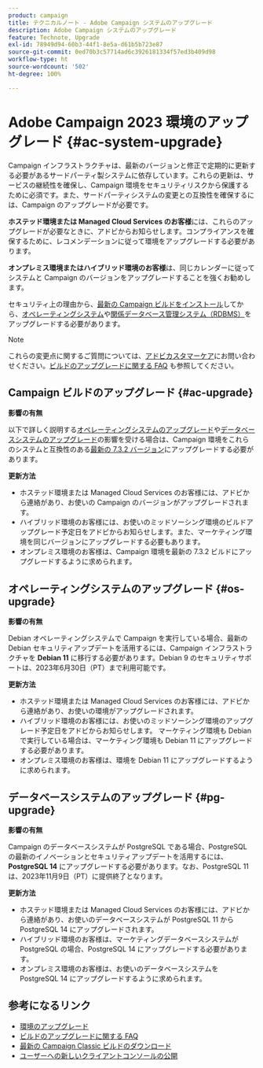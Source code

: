 ```yaml
---
product: campaign
title: テクニカルノート - Adobe Campaign システムのアップグレード
description: Adobe Campaign システムのアップグレード
feature: Technote, Upgrade
exl-id: 78949d94-60b3-44f1-8e5a-d61b5b723e87
source-git-commit: 0ed70b3c57714ad6c3926181334f57ed3b409d98
workflow-type: ht
source-wordcount: '502'
ht-degree: 100%

---
```


# Adobe Campaign 2023 環境のアップグレード {#ac-system-upgrade}

Campaign インフラストラクチャは、最新のバージョンと修正で定期的に更新する必要があるサードパーティ製システムに依存しています。これらの更新は、サービスの継続性を確保し、Campaign 環境をセキュリティリスクから保護するために必須です。また、サードパーティシステムの変更との互換性を確保するには、Campaign のアップグレードが必要です。

**ホステッド環境または Managed Cloud Services のお客様**&#x200B;には、これらのアップグレードが必要なときに、アドビからお知らせします。コンプライアンスを確保するために、レコメンデーションに従って環境をアップグレードする必要があります。

**オンプレミス環境またはハイブリッド環境のお客様**&#x200B;は、同じカレンダーに従ってシステムと Campaign のバージョンをアップグレードすることを強くお勧めします。

セキュリティ上の理由から、[最新の Campaign ビルドをインストール](#ac-upgrade)してから、[オペレーティングシステム](#os-upgrade)や[関係データベース管理システム（RDBMS）](#pg-upgrade)をアップグレードする必要があります。

>[!NOTE]
>
>これらの変更点に関するご質問については、[アドビカスタマーケア](https://helpx.adobe.com/jp/enterprise/using/support-for-experience-cloud.html)にお問い合わせください。[ビルドのアップグレードに関する FAQ](../../platform/using/faq-build-upgrade.md) も参照してください。
>

## Campaign ビルドのアップグレード {#ac-upgrade}

**影響の有無**

以下で詳しく説明する[オペレーティングシステムのアップグレード](#os-upgrade)や[データベースシステムのアップグレード](#pg-upgrade)の影響を受ける場合は、Campaign 環境をこれらのシステムと互換性のある[最新の 7.3.2 バージョン](../../rn/using/latest-release.md#release-7-3-2)にアップグレードする必要があります。

**更新方法**

* ホステッド環境または Managed Cloud Services のお客様には、アドビから連絡があり、お使いの Campaign のバージョンがアップグレードされます。
* ハイブリッド環境のお客様には、お使いのミッドソーシング環境のビルドアップグレード予定日をアドビからお知らせします。また、マーケティング環境を同じバージョンにアップグレードする必要もあります。
* オンプレミス環境のお客様は、Campaign 環境を最新の 7.3.2 ビルドにアップグレードするように求められます。


## オペレーティングシステムのアップグレード {#os-upgrade}

**影響の有無**

Debian オペレーティングシステムで Campaign を実行している場合、最新の Debian セキュリティアップデートを活用するには、Campaign インフラストラクチャを **Debian 11** に移行する必要があります。Debian 9 のセキュリティサポートは、2023年6月30日（PT）まで利用可能です。

**更新方法**

* ホステッド環境または Managed Cloud Services のお客様には、アドビから連絡があり、お使いの環境がアップグレードされます。
* ハイブリッド環境のお客様には、お使いのミッドソーシング環境のアップグレード予定日をアドビからお知らせします。 マーケティング環境も Debian で実行している場合は、マーケティング環境も Debian 11 にアップグレードする必要があります。
* オンプレミス環境のお客様は、環境を Debian 11 にアップグレードするように求められます。

## データベースシステムのアップグレード {#pg-upgrade}

**影響の有無**

Campaign のデータベースシステムが PostgreSQL である場合、PostgreSQL の最新のイノベーションとセキュリティアップデートを活用するには、**PostgreSQL 14** にアップグレードする必要があります。なお、PostgreSQL 11 は、2023年11月9日（PT）に提供終了となります。

**更新方法**

* ホステッド環境または Managed Cloud Services のお客様には、アドビから連絡があり、お使いのデータベースシステムが PostgreSQL 11 から PostgreSQL 14 にアップグレードされます。
* ハイブリッド環境のお客様は、マーケティングデータベースシステムが PostgreSQL の場合、PostgreSQL 14 にアップグレードする必要があります。
* オンプレミス環境のお客様は、お使いのデータベースシステムを PostgreSQL 14 にアップグレードするように求められます。


## 参考になるリンク

* [環境のアップグレード](../../production/using/build-upgrade.md)
* [ビルドのアップグレードに関する FAQ](../../platform/using/faq-build-upgrade.md)
* [最新の Campaign Classic ビルドのダウンロード](https://experience.adobe.com/#/downloads/content/software-distribution/ja/campaign.html)
* [ユーザーへの新しいクライアントコンソールの公開](../../installation/using/client-console-availability-for-windows.md)
